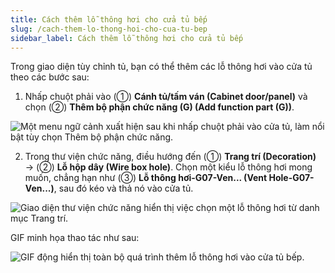 ```yaml
---
title: Cách thêm lỗ thông hơi cho cửa tủ bếp
slug: /cach-them-lo-thong-hoi-cho-cua-tu-bep
sidebar_label: Cách thêm lỗ thông hơi cho cửa tủ bếp
---
```


Trong giao diện tùy chỉnh tủ, bạn có thể thêm các lỗ thông hơi vào cửa tủ theo các bước sau:

1. Nhấp chuột phải vào (①) **Cánh tủ/tấm ván (Cabinet door/panel)** và chọn (②) **Thêm bộ phận chức năng (G) (Add function part (G))**.

![Một menu ngữ cảnh xuất hiện sau khi nhấp chuột phải vào cửa tủ, làm nổi bật tùy chọn Thêm bộ phận chức năng.](https://storage.googleapis.com/jegavn_kb/images/123c000a-cc5f-4a30-b787-1d40e7244e53.png)

2. Trong thư viện chức năng, điều hướng đến (①) **Trang trí (Decoration)** → (②) **Lỗ hộp dây (Wire box hole)**. Chọn một kiểu lỗ thông hơi mong muốn, chẳng hạn như (③) **Lỗ thông hơi-G07-Ven... (Vent Hole-G07-Ven...)**, sau đó kéo và thả nó vào cửa tủ.

![Giao diện thư viện chức năng hiển thị việc chọn một lỗ thông hơi từ danh mục Trang trí.](https://storage.googleapis.com/jegavn_kb/images/9da21f50-6e93-4e26-81e2-5ab017fdb9ed.png)

GIF minh họa thao tác như sau:

![GIF động hiển thị toàn bộ quá trình thêm lỗ thông hơi vào cửa tủ bếp.](https://storage.googleapis.com/jegavn_kb/images/54fe8dc0-0185-4017-9983-d15cd97ac1b1.gif)